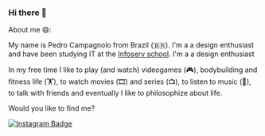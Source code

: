 ### Hi there 👋

About me 😄:

My name is Pedro Campagnolo from Brazil (🇧🇷). I'm a a design enthusiast and have been studying IT at the [Infoserv school](http://www.escolainfoserv.com.br). I'm a a design enthusiast

In my free time I like to play (and watch) videogames (🎮), bodybuilding and fitness life (🏋️), to watch movies (🎞️) and series (📺), to listen to music (🎵),  to talk with friends and eventually I like to philosophize about life.


Would you like to find me?


[![Instagram Badge](https://img.shields.io/badge/Instagram-E4405F?style=for-the-badge&logo=instagram&logoColor=white&link=https://instagram.com/pedrocampagnolo)](https://instagram.com/pedrocampagnolo)


<!--
**pedrocmpg/pedrocmpg** is a ✨ _special_ ✨ repository because its `README.md` (this file) appears on your GitHub profile.

Here are some ideas to get you started:

- 🔭 I’m currently working on ...
- 🌱 I’m currently learning ...
- 👯 I’m looking to collaborate on ...
- 🤔 I’m looking for help with ...
- 💬 Ask me about ...
- 📫 How to reach me: ...
- 😄 Pronouns: ...
- ⚡ Fun fact: ...
-->

